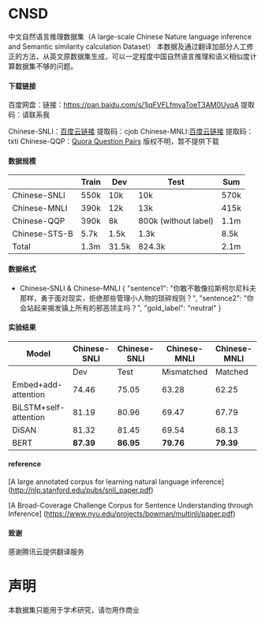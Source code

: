 # CNSD

中文自然语言推理数据集（A large-scale Chinese Nature language inference and Semantic similarity calculation Dataset）
本数据及通过翻译加部分人工修正的方法，从英文原数据集生成，可以一定程度中国自然语言推理和语义相似度计算数据集不够的问题。



#### 下载链接



百度网盘：链接：https://pan.baidu.com/s/1jqFVFLfmyaToeT3AM0UyqA   提取码：请联系我



Chinese-SNLI：[百度云链接](https://pan.baidu.com/s/1mt3Gl725bzACfsXUe9aNLw ) 提取码：cjob
Chinese-MNLI:[百度云链接](https://pan.baidu.com/s/10yfCQw_mNQh4pB9ygBY8bg ) 提取码：txti
Chinese-QQP：[Quora Question Pairs](https://www.kaggle.com/c/quora-question-pairs/overview) 版权不明，暂不提供下载

#### 数据规模

|               | Train | Dev   | Test                 | Sum  | 
| ------------- | ----- | ----- | -------------------- | ---- | 
| Chinese-SNLI  | 550k  | 10k   | 10k                  | 570k |      
| Chinese-MNLI  | 390k  | 12k   | 13k                  | 415k |      
| Chinese-QQP   | 390k  | 8k    | 800k (without label) | 1.1m |      
| Chinese-STS-B | 5.7k  | 1.5k  | 1.3k                 | 8.5k |     
| Total         | 1.3m  | 31.5k | 824.3k               | 2.1m |    

#### 数据格式
-  Chinese-SNLI & Chinese-MNLI
{
  "sentence1": "你敢不敢像拉斯柯尔尼科夫那样，勇于面对现实，拒绝那些管理小人物的琐碎规则？",
  "sentence2": "你会站起来揭发镇上所有的邪恶领主吗？",
  "gold_label": "neutral"
}
#### 实验结果



| Model                 | Chinese-SNLI | Chinese-SNLI | Chinese-MNLI | Chinese-MNLI | Chinese-QQP | Chinese-STS-B | Chinese-STS-B |
| --------------------- | ------------ | ------------ | ----------- | ----------- | ----------- | ----------- | ------------- |
|                       | Dev          | Test         | Mismatched  | Matched     | Dev         | Dev         | Test          |
| Embed+add-attention   | 74.46        | 75.05        | 63.28       | 62.25       | 72.56       | -           | -             |
| BiLSTM+self-attention | 81.19        | 80.96        | 69.47       | 67.79       | 81.45       | 43.87       | 41.24         |
| DiSAN                 | 81.32        | 81.45        | 69.54       | 68.13       | 82.32       | 44.21       | 42.09         |
| BERT                  | **87.39**    | **86.95**    | **79.76**   | **79.39**   | **89.08\*** | **53.84**   | **50.26**     |

#### reference

[A large annotated corpus for learning natural language inference]  (http://nlp.stanford.edu/pubs/snli_paper.pdf)

[A Broad-Coverage Challenge Corpus for Sentence Understanding through Inference] (https://www.nyu.edu/projects/bowman/multinli/paper.pdf)

#### 致谢 
感谢腾讯云提供翻译服务

# 声明

本数据集只能用于学术研究，请勿用作商业
